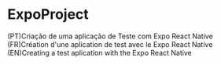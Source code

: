 # ExpoProject

(PT)Criação de uma aplicação de Teste com Expo React Native
(FR)Création d'une aplication de test avec le Expo React Native
(EN)Creating a test aplication with the Expo React Native

